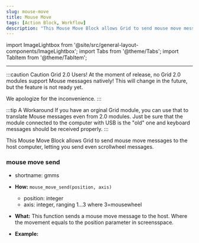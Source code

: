 ```yaml
---
slug: mouse-move
title: Mouse Move
tags: [Action Block, Workflow]
description: "This Mouse Move Block allows Grid to send mouse move messages to the host computer, letting you send even scrollwheel messages."
---
```


import ImageLightbox from '@site/src/general-layout-components/ImageLightbox';
import Tabs from '@theme/Tabs';
import TabItem from '@theme/TabItem';

---

<Tabs>
  <TabItem value="About Mouse Move" label="About Mouse Move" default>

:::caution Caution Grid 2.0 Users!
At the moment of release, no Grid 2.0 modules support Mouse messages natively!
This will change in the future, but the feature is not ready yet.

We apologize for the inconvenience.
:::

:::tip A Workaround
If you have an orginal Grid module, you can use that to translate Mouse messages even from 2.0 modules. Just be sure that the module connected to the computer with USB is the "old" one and keyboard messages should be received properly.
:::

This Mouse Move Block allows Grid to send mouse move messages to the host computer, letting you send even scrollwheel messages.


  </TabItem>
  <TabItem value="Reference Manual Entry" label="Reference Manual Entry">


### mouse move send

- shortname: gmms
- **How:** `mouse_move_send(position, axis)`
  - position: integer
  - axis: integer, ranging 1...3 where 3=mousewheel
- **What:** This function sends a mouse move message to the host. Where the movement equals to the position parameter in screensspace.
- **Example:** 


  </TabItem>
</Tabs>



